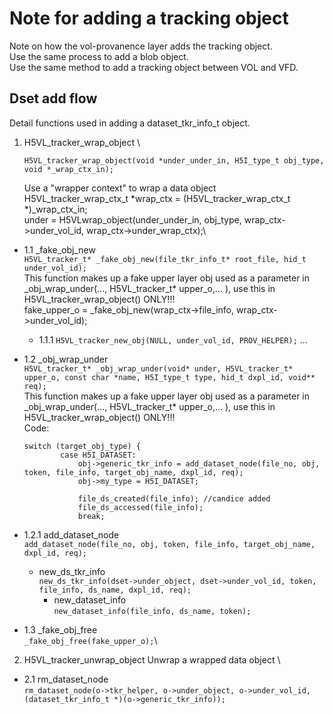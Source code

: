  
# Note for adding a tracking object
Note on how the vol-provanence layer adds the tracking object.\
Use the same process to add a blob object.\
Use the same method to add a tracking object between VOL and VFD.
## Dset add flow
Detail functions used in adding a dataset_tkr_info_t object.

1. H5VL_tracker_wrap_object \
    ```
    H5VL_tracker_wrap_object(void *under_under_in, H5I_type_t obj_type, void *_wrap_ctx_in);
    ```
    Use a "wrapper context" to wrap a data object\
    H5VL_tracker_wrap_ctx_t *wrap_ctx = (H5VL_tracker_wrap_ctx_t *)_wrap_ctx_in;\
    under = H5VLwrap_object(under_under_in, obj_type, wrap_ctx->under_vol_id, wrap_ctx->under_wrap_ctx);\

* 1.1 _fake_obj_new \
    ```H5VL_tracker_t* _fake_obj_new(file_tkr_info_t* root_file, hid_t under_vol_id);```\
    This function makes up a fake upper layer obj used as a parameter in _obj_wrap_under(..., H5VL_tracker_t* upper_o,... ), use this in H5VL_tracker_wrap_object() ONLY!!!\
    fake_upper_o = _fake_obj_new(wrap_ctx->file_info, wrap_ctx->under_vol_id);
    * 1.1.1 ```H5VL_tracker_new_obj(NULL, under_vol_id, PROV_HELPER);``` ...

* 1.2 _obj_wrap_under \
    ```H5VL_tracker_t* _obj_wrap_under(void* under, H5VL_tracker_t* upper_o, const char *name, H5I_type_t type, hid_t dxpl_id, void** req);``` \
    This function makes up a fake upper layer obj used as a parameter in _obj_wrap_under(..., H5VL_tracker_t* upper_o,... ), use this in H5VL_tracker_wrap_object() ONLY!!!\
    Code:
    ```
    switch (target_obj_type) {
            case H5I_DATASET:
                obj->generic_tkr_info = add_dataset_node(file_no, obj, token, file_info, target_obj_name, dxpl_id, req);
                obj->my_type = H5I_DATASET;

                file_ds_created(file_info); //candice added
                file_ds_accessed(file_info);
                break;
    ```
* 1.2.1 add_dataset_node \
    ```add_dataset_node(file_no, obj, token, file_info, target_obj_name, dxpl_id, req);```
    * new_ds_tkr_info \
    ```new_ds_tkr_info(dset->under_object, dset->under_vol_id, token, file_info, ds_name, dxpl_id, req);```
        * new_dataset_info \
        ```new_dataset_info(file_info, ds_name, token);```

* 1.3 _fake_obj_free \
    ```_fake_obj_free(fake_upper_o);```\

2. H5VL_tracker_unwrap_object
    Unwrap a wrapped data object \
* 2.1 rm_dataset_node \
``` rm_dataset_node(o->tkr_helper, o->under_object, o->under_vol_id, (dataset_tkr_info_t *)(o->generic_tkr_info)); ```